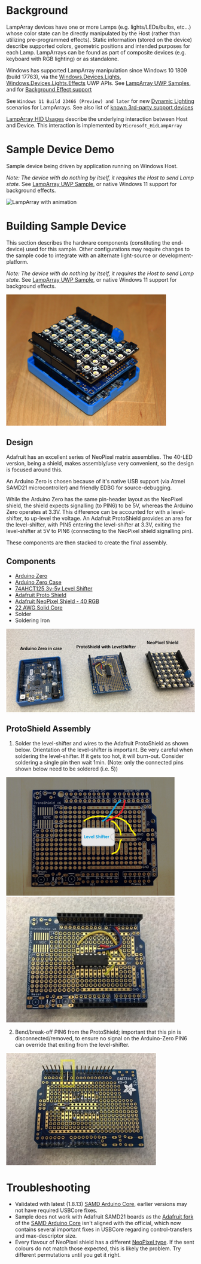 # Background
LampArray devices have one or more Lamps (e.g. lights/LEDs/bulbs, etc…) whose color state can be directly manipulated by the Host (rather than utilizing pre-programmed effects). Static information (stored on the device) describe supported colors, geometric positions and intended purposes for each Lamp.  LampArrays can be found as part of composite devices (e.g. keyboard with RGB lighting) or as standalone.

Windows has supported LampArray manipulation since Windows 10 1809 (build 17763), via the [Windows.Devices.Lights](https://learn.microsoft.com/en-us/uwp/api/windows.devices.lights.lamparray), [Windows.Devices.Lights.Effects](https://learn.microsoft.com/en-us/uwp/api/windows.devices.lights.effects) UWP APIs. See [LampArray UWP Samples](https://github.com/microsoft/Windows-universal-samples/tree/main/Samples/LampArray), and for [Background Effect support](https://learn.microsoft.com/en-us/windows/uwp/devices-sensors/lighting-dynamic-lamparray?branch=main)

See `Windows 11 Build 23466 (Preview) and later` for new [Dynamic Lighting](https://blogs.windows.com/windowsexperience/2023/09/27/dynamic-lighting-is-now-available-on-windows-11/) scenarios for LampArrays.  See also list of [known 3rd-party support devices](https://learn.microsoft.com/en-us/windows-hardware/design/component-guidelines/dynamic-lighting-devices)

[LampArray HID Usages](https://usb.org/sites/default/files/hut1_4.pdf#page=329) describe the underlying interaction between Host and Device.  This interaction is implemented by `Microsoft_HidLampArray`

# Sample Device Demo
Sample device being driven by application running on Windows Host.

*Note: The device with do nothing by itself, it requires the Host to send Lamp state.*  See [LampArray UWP Sample](https://github.com/microsoft/Windows-universal-samples/tree/main/Samples/LampArray), or native Windows 11 support for background effects.

<img src="./docs/LampArrayActive.gif" alt="LampArray with animation"/>

# Building Sample Device
This section describes the hardware components (constituting the end-device) used for this sample.  Other configurations may require changes to the sample code to integrate with an alternate light-source or development-platform.

*Note: The device with do nothing by itself, it requires the Host to send Lamp state.*  See [LampArray UWP Sample](https://github.com/microsoft/Windows-universal-samples/tree/main/Samples/LampArray), or native Windows 11 support for background effects.


<img src="./docs/LampArraySampleDeviceAssembled.jpg" alt="LampArray assembled" width="427"/>


## Design
Adafruit has an excellent series of NeoPixel matrix assemblies. The 40-LED version, being a shield, makes assembly/use very convenient, so the design is focused around this.

An Arduino Zero is chosen because of it's native USB support (via Atmel SAMD21 microcontroller) and friendly EDBG for source-debugging.

While the Arduino Zero has the same pin-header layout as the NeoPixel shield, the shield expects signalling (to PIN6) to be 5V, whereas the Arduino Zero operates at 3.3V.  This difference can be accounted for with a level-shifter, to up-level the voltage.  An Adafruit ProtoShield provides an area for the level-shifter, with PIN5 entering the level-shifter at 3.3V, exiting the level-shifter at 5V to PIN6 (connecting to the NeoPixel shield signalling pin).

These components are then stacked to create the final assembly.

## Components
- [Arduino Zero](https://store-usa.arduino.cc/products/arduino-zero?selectedStore=us)
- [Arduino Zero Case](https://store-usa.arduino.cc/products/arduino-zero-case?variant=40735839748303)
- [74AHCT125 3v-5v Level Shifter](https://www.adafruit.com/product/1787)
- [Adafruit Proto Shield](https://www.adafruit.com/product/2077)
- [Adafruit NeoPixel Shield - 40 RGB](https://www.adafruit.com/product/3053)
- [22 AWG Solid Core](https://www.adafruit.com/product/1311)
- Solder
- Soldering Iron

<img src="./docs/LampArraySampleDeviceDisAssembled.jpg" alt="LampArray Disassembled"/>

## ProtoShield Assembly

1. Solder the level-shifter and wires to the Adafruit ProtoShield as shown below.  Orientation of the level-shifter is important.  Be very careful when soldering the level-shifter.  If it gets too hot, it will burn-out.  Consider soldering a single pin then wait 1min.  (Note: only the connected pins shown below need to be soldered (i.e. 5))

<img src="./docs/ProtoShieldWiring.JPG" alt="ProtoShield Wiring" width="450"/>

<img src="./docs/ProtoShieldWiring-Actual.jpg" alt="ProtoShield Wiring" width="450"/>

2. Bend/break-off PIN6 from the ProtoShield; important that this pin is disconnected/removed, to ensure no signal on the Arduino-Zero PIN6 can override that exiting from the level-shifter.

<img src="./docs/ProtoShield-BreakoffPin.jpg" alt="ProtoShield PIN6 breakoff" width="400"/>

# Troubleshooting
- Validated with latest (1.8.13) [SAMD Arduino Core](https://github.com/arduino/ArduinoCore-samd), earlier versions may not have required USBCore fixes.
- Sample does not work with Adafruit SAMD21 boards as the [Adafruit fork](https://github.com/adafruit/ArduinoCore-samd) of the [SAMD Arduino Core](https://github.com/arduino/ArduinoCore-samd) isn't aligned with the official, which now contains several important fixes in USBCore regarding control-transfers and max-descriptor size.
- Every flavour of NeoPixel shield has a different [NeoPixel type](https://github.com/adafruit/Adafruit_NeoPixel/blob/master/Adafruit_NeoPixel.h).  If the sent colours do not match those expected, this is likely the problem.  Try different permutations until you get it right.
